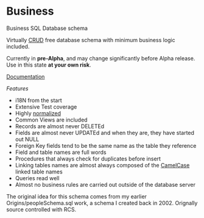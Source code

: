 Business
========
Business SQL Database schema

Virtually [CRUD]( http://en.wikipedia.org/wiki/Create,_read,_update_and_delete) free database schema with minimum business logic included.

Currently in **pre-Alpha**, and may change significantly before Alpha release.  Use in this state **at your own risk**.

[Documentation](https://github.com/jazd/Business/wiki)

*Features*
* i18N from the start
* Extensive Test coverage
* Highly [normalized](http://en.wikipedia.org/wiki/Database_normalization)
* Common Views are included
* Records are almost never DELETEd
* Fields are almost never UPDATEd and when they are, they have started out NULL
* Foreign Key fields tend to be the same name as the table they reference
* Field and table names are full words
* Procedures that always check for duplicates before insert
* Linking tables names are almost always composed of the [CamelCase](http://en.wikipedia.org/wiki/CamelCase) linked table names
* Queries read well
* Almost no business rules are carried out outside of the database server

The original idea for this schema comes from my earlier Origins/peopleSchema.sql work, a schema I created back in 2002.  Orignally source controlled with RCS.
